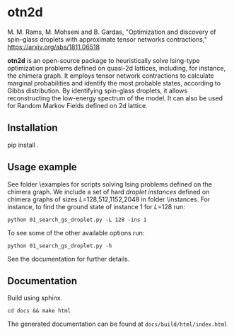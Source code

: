 otn2d
============
M. M. Rams, M. Mohseni and B. Gardas, "Optimization and discovery of spin–glass droplets with approximate tensor networks contractions,"
https://arxiv.org/abs/1811.06518

**otn2d** is an open-source package to heuristically solve Ising-type optimization problems defined on quasi-2d lattices, including, for instance, the chimera graph.
It employs tensor network contractions to calculate marginal probabilities and identify the most probable states, according to Gibbs distribution.
By identifying spin-glass droplets, it allows reconstructing the low-energy spectrum of the model.
It can also be used for Random Markov Fields defined on 2d lattice.

Installation
-------------

   pip install .

Usage example
--------------

See folder \examples for scripts solving Ising problems defined on the chimera graph. We include a set of hard _droplet instances_ defined on chimera graphs of sizes _L_=128,512,1152,2048 in folder \instances. For instance, to find the ground state of instance 1 for _L_=128 run:
   ```
   python 01_search_gs_droplet.py -L 128 -ins 1
   ```
To see some of the other available options run:
   ```
   python 01_search_gs_droplet.py -h
   ```
See the documentation for further details.

Documentation
--------------

Build using sphinx.
   ```
   cd docs && make html
   ```
The generated documentation can be found at `docs/build/html/index.html`
